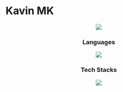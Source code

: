 # Kavin MK

<div align="center">
   
   ![](https://leetcard.jacoblin.cool/KavinMK05?ext=heatmap)
</div>
    
<div align="center">
  <h3>Languages</h3>
</div>
<p align="center">
  <a href="https://skillicons.dev">
    <img src="https://skillicons.dev/icons?i=git,c,python,java,html,js,css,dart,kotlin" />
  </a>
</p>
<div align="center">
  <h3>Tech Stacks</h3>
</div>
<p align="center">
  <a href="https://skillicons.dev">
    <img src="https://skillicons.dev/icons?i=flutter,android" />
  </a>
</p>
